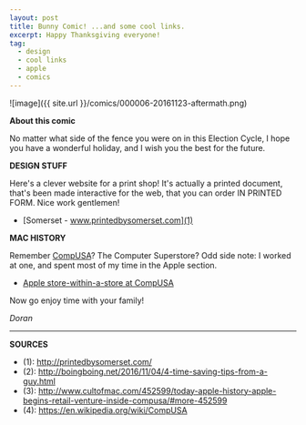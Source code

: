 ```yaml
---
layout: post
title: Bunny Comic! ...and some cool links.
excerpt: Happy Thanksgiving everyone!
tag:
  - design
  - cool links
  - apple
  - comics
---
```


![image]({{ site.url }}/comics/000006-20161123-aftermath.png)

**About this comic**

No matter what side of the fence you were on in this Election Cycle, I hope you have a wonderful holiday, and I wish you the best for the future.

**DESIGN STUFF**

Here's a clever website for a print shop! It's actually a printed document, that's been made interactive for the web, that you can order IN PRINTED FORM. Nice work gentlemen!

- [Somerset - www.printedbysomerset.com](1)

**MAC HISTORY**

Remember [CompUSA](4)? The Computer Superstore? Odd side note: I worked at one, and spent most of my time in the Apple section.

- [Apple store-within-a-store at CompUSA](3)

Now go enjoy time with your family!

*Doran*

-----

**SOURCES**

- (1): http://printedbysomerset.com/
- (2): http://boingboing.net/2016/11/04/4-time-saving-tips-from-a-guy.html
- (3): http://www.cultofmac.com/452599/today-apple-history-apple-begins-retail-venture-inside-compusa/#more-452599
- (4): https://en.wikipedia.org/wiki/CompUSA

